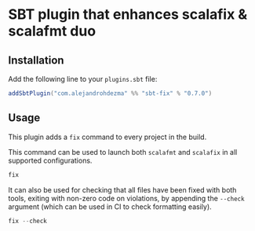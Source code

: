 # SBT plugin that enhances scalafix & scalafmt duo

## Installation

Add the following line to your `plugins.sbt` file:

```sbt
addSbtPlugin("com.alejandrohdezma" %% "sbt-fix" % "0.7.0")
```

## Usage

This plugin adds a `fix` command to every project in the build.

This command can be used to launch both `scalafmt` and `scalafix` in all supported configurations.

```sbt
fix
```

It can also be used for checking that all files have been fixed with both tools, exiting with non-zero code on violations, by appending the `--check` argument (which can be used in CI to check formatting easily).

```sbt
fix --check
```
